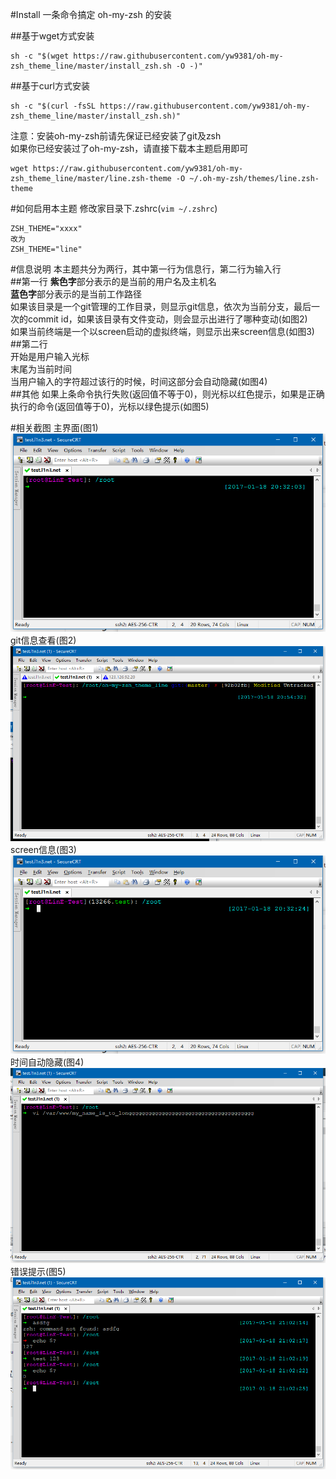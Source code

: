 #Install
一条命令搞定 oh-my-zsh 的安装

##基于wget方式安装
```
sh -c "$(wget https://raw.githubusercontent.com/yw9381/oh-my-zsh_theme_line/master/install_zsh.sh -O -)"
```

##基于curl方式安装
```
sh -c "$(curl -fsSL https://raw.githubusercontent.com/yw9381/oh-my-zsh_theme_line/master/install_zsh.sh)"
```

注意：安装oh-my-zsh前请先保证已经安装了git及zsh  
如果你已经安装过了oh-my-zsh，请直接下载本主题启用即可
```
wget https://raw.githubusercontent.com/yw9381/oh-my-zsh_theme_line/master/line.zsh-theme -O ~/.oh-my-zsh/themes/line.zsh-theme
```
#如何启用本主题
修改家目录下.zshrc(```vim ~/.zshrc```)
```
ZSH_THEME="xxxx"
改为
ZSH_THEME="line"
```

#信息说明
本主题共分为两行，其中第一行为信息行，第二行为输入行  
##第一行
**紫色字**部分表示的是当前的用户名及主机名  
**蓝色字**部分表示的是当前工作路径  
如果该目录是一个git管理的工作目录，则显示git信息，依次为当前分支，最后一次的commit id，如果该目录有文件变动，则会显示出进行了哪种变动(如图2)  
如果当前终端是一个以screen启动的虚拟终端，则显示出来screen信息(如图3)  
##第二行  
开始是用户输入光标  
末尾为当前时间  
当用户输入的字符超过该行的时候，时间这部分会自动隐藏(如图4)  
##其他
如果上条命令执行失败(返回值不等于0)，则光标以红色提示，如果是正确执行的命令(返回值等于0)，光标以绿色提示(如图5)  

#相关截图
主界面(图1)  
![images/1.png](images/1.png)  
git信息查看(图2)  
![images/2.png](images/2.png)  
screen信息(图3)  
![images/3.png](images/3.png)  
时间自动隐藏(图4)  
![images/4.png](images/4.png)  
错误提示(图5)
![images/5.png](images/5.png)


